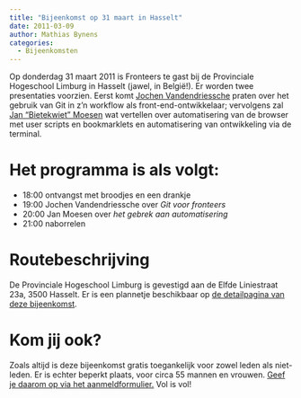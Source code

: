 ```yaml
---
title: "Bijeenkomst op 31 maart in Hasselt"
date: 2011-03-09
author: Mathias Bynens
categories: 
  - Bijeenkomsten
---
```

Op donderdag 31 maart 2011 is Fronteers te gast bij de Provinciale Hogeschool Limburg in Hasselt (jawel, in België!). Er worden twee presentaties voorzien. Eerst komt [Jochen Vandendriessche](http://joggink.be/) praten over het gebruik van Git in z’n workflow als front-end-ontwikkelaar; vervolgens zal [Jan “Bietekwiet” Moesen](http://jan.moesen.nu/) wat vertellen over automatisering van de browser met user scripts en bookmarklets en automatisering van ontwikkeling via de terminal.

# Het programma is als volgt:

* 18:00 ontvangst met broodjes en een drankje
* 19:00 Jochen Vandendriessche over _Git voor fronteers_
* 20:00 Jan Moesen over _het gebrek aan automatisering_
* 21:00 naborrelen

# Routebeschrijving

De Provinciale Hogeschool Limburg is gevestigd aan de Elfde Liniestraat 23a, 3500 Hasselt. Er is een plannetje beschikbaar op [de detailpagina van deze bijeenkomst](/bijeenkomsten/2011/phl).

# Kom jij ook?

Zoals altijd is deze bijeenkomst gratis toegankelijk voor zowel leden als niet-leden. Er is echter beperkt plaats, voor circa 55 mannen en vrouwen. [Geef je daarom op via het aanmeldformulier.](/bijeenkomsten/2011/phl#formulier-1) Vol is vol!
